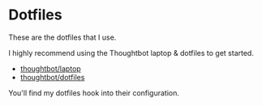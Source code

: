 # Dotfiles

These are the dotfiles that I use.

I highly recommend using the Thoughtbot laptop & dotfiles to get started.

* [thoughtbot/laptop](https://github.com/thoughtbot/laptop)
* [thoughtbot/dotfiles](https://github.com/thoughtbot/dotfiles)

You'll find my dotfiles hook into their configuration.
